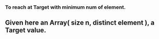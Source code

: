 ### To reach at Target with minimum num of element.
## Given here an Array( size n, distinct element ), a Target value.
